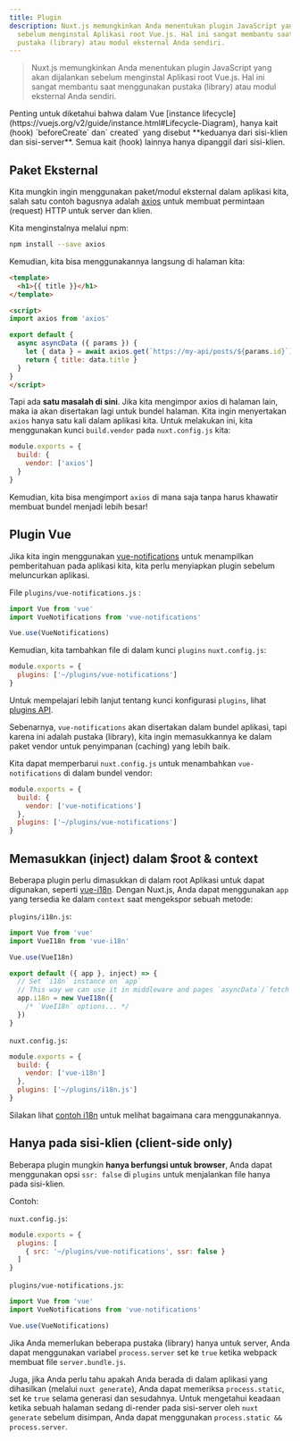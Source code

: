 ```yaml
---
title: Plugin
description: Nuxt.js memungkinkan Anda menentukan plugin JavaScript yang akan dijalankan
  sebelum menginstal Aplikasi root Vue.js. Hal ini sangat membantu saat menggunakan
  pustaka (library) atau modul eksternal Anda sendiri.
---
```


> Nuxt.js memungkinkan Anda menentukan plugin JavaScript yang akan dijalankan sebelum menginstal Aplikasi root Vue.js. Hal ini sangat membantu saat menggunakan pustaka (library) atau modul eksternal Anda sendiri.

<div class="Alert">Penting untuk diketahui bahwa dalam Vue [instance lifecycle] (https://vuejs.org/v2/guide/instance.html#Lifecycle-Diagram), hanya kait (hook) `beforeCreate` dan` created` yang disebut **keduanya dari sisi-klien dan sisi-server**. Semua kait (hook) lainnya hanya dipanggil dari sisi-klien.</div>

## Paket Eksternal

Kita mungkin ingin menggunakan paket/modul eksternal dalam aplikasi kita, salah satu contoh bagusnya adalah [axios](https://github.com/mzabriskie/axios) untuk membuat permintaan (request) HTTP untuk server dan klien.

Kita menginstalnya melalui npm:

```bash
npm install --save axios
```

Kemudian, kita bisa menggunakannya langsung di halaman kita:

```html
<template>
  <h1>{{ title }}</h1>
</template>

<script>
import axios from 'axios'

export default {
  async asyncData ({ params }) {
    let { data } = await axios.get(`https://my-api/posts/${params.id}`)
    return { title: data.title }
  }
}
</script>
```

Tapi ada **satu masalah di sini**. Jika kita mengimpor axios di halaman lain, maka ia akan disertakan lagi untuk bundel halaman. Kita ingin menyertakan `axios` hanya satu kali dalam aplikasi kita. Untuk melakukan ini, kita menggunakan kunci  `build.vendor` pada `nuxt.config.js` kita:

```js
module.exports = {
  build: {
    vendor: ['axios']
  }
}
```

Kemudian, kita bisa mengimport `axios` di mana saja tanpa harus khawatir membuat bundel menjadi lebih besar!

## Plugin Vue

Jika kita ingin menggunakan [vue-notifications](https://github.com/se-panfilov/vue-notifications) untuk menampilkan pemberitahuan pada aplikasi kita, kita perlu menyiapkan plugin sebelum meluncurkan aplikasi.

File `plugins/vue-notifications.js` :

```js
import Vue from 'vue'
import VueNotifications from 'vue-notifications'

Vue.use(VueNotifications)
```

Kemudian, kita tambahkan file di dalam kunci `plugins` `nuxt.config.js`:

```js
module.exports = {
  plugins: ['~/plugins/vue-notifications']
}
```

Untuk mempelajari lebih lanjut tentang kunci konfigurasi `plugins`, lihat [plugins API](/api/configuration-plugins).

Sebenarnya, `vue-notifications` akan disertakan dalam bundel aplikasi, tapi karena ini adalah pustaka (library), kita ingin memasukkannya ke dalam paket vendor untuk penyimpanan (caching) yang lebih baik.

Kita dapat memperbarui `nuxt.config.js` untuk menambahkan `vue-notifications` di dalam bundel vendor:

```js
module.exports = {
  build: {
    vendor: ['vue-notifications']
  },
  plugins: ['~/plugins/vue-notifications']
}
```

## Memasukkan (inject) dalam $root & context

Beberapa plugin perlu dimasukkan di dalam root Aplikasi untuk dapat digunakan, seperti [vue-i18n](https://github.com/kazupon/vue-i18n). Dengan Nuxt.js, Anda dapat menggunakan `app` yang tersedia ke dalam `context` saat mengekspor sebuah metode:

`plugins/i18n.js`:

```js
import Vue from 'vue'
import VueI18n from 'vue-i18n'

Vue.use(VueI18n)

export default ({ app }, inject) => {
  // Set `i18n` instance on `app`
  // This way we can use it in middleware and pages `asyncData`/`fetch`
  app.i18n = new VueI18n({
    /* `VueI18n` options... */
  })
}
```

`nuxt.config.js`:

```js
module.exports = {
  build: {
    vendor: ['vue-i18n']
  },
  plugins: ['~/plugins/i18n.js']
}
```

Silakan lihat [contoh i18n](/examples/i18n) untuk melihat bagaimana cara  menggunakannya.

## Hanya pada sisi-klien (client-side only)

Beberapa plugin mungkin **hanya berfungsi untuk browser**, Anda dapat menggunakan opsi `ssr: false` di `plugins` untuk menjalankan file hanya pada sisi-klien.

Contoh:

`nuxt.config.js`:

```js
module.exports = {
  plugins: [
    { src: '~/plugins/vue-notifications', ssr: false }
  ]
}
```

`plugins/vue-notifications.js`:

```js
import Vue from 'vue'
import VueNotifications from 'vue-notifications'

Vue.use(VueNotifications)
```

Jika Anda memerlukan beberapa pustaka (library) hanya untuk server, Anda dapat menggunakan variabel `process.server` set ke `true` ketika webpack membuat file `server.bundle.js`.

Juga, jika Anda perlu tahu apakah Anda berada di dalam aplikasi yang dihasilkan (melalui `nuxt generate`), Anda dapat memeriksa `process.static`, set ke `true` selama generasi dan sesudahnya. Untuk mengetahui keadaan ketika sebuah halaman sedang di-render pada sisi-server oleh `nuxt generate` sebelum disimpan, Anda dapat menggunakan `process.static && process.server`.
